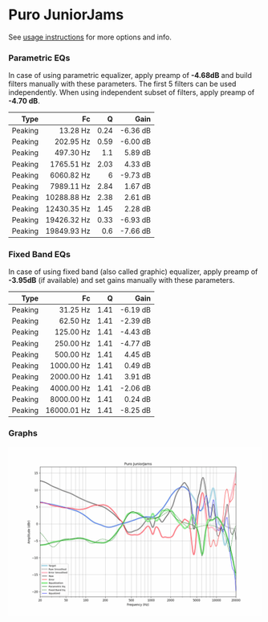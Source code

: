 # Puro JuniorJams
See [usage instructions](https://github.com/jaakkopasanen/AutoEq#usage) for more options and info.

### Parametric EQs
In case of using parametric equalizer, apply preamp of **-4.68dB** and build filters manually
with these parameters. The first 5 filters can be used independently.
When using independent subset of filters, apply preamp of **-4.70 dB**.

| Type    | Fc          |    Q | Gain     |
|--------:|------------:|-----:|---------:|
| Peaking | 13.28 Hz    | 0.24 | -6.36 dB |
| Peaking | 202.95 Hz   | 0.59 | -6.00 dB |
| Peaking | 497.30 Hz   | 1.1  | 5.89 dB  |
| Peaking | 1765.51 Hz  | 2.03 | 4.33 dB  |
| Peaking | 6060.82 Hz  | 6    | -9.73 dB |
| Peaking | 7989.11 Hz  | 2.84 | 1.67 dB  |
| Peaking | 10288.88 Hz | 2.38 | 2.61 dB  |
| Peaking | 12430.35 Hz | 1.45 | 2.28 dB  |
| Peaking | 19426.32 Hz | 0.33 | -6.93 dB |
| Peaking | 19849.93 Hz | 0.6  | -7.66 dB |

### Fixed Band EQs
In case of using fixed band (also called graphic) equalizer, apply preamp of **-3.95dB**
(if available) and set gains manually with these parameters.

| Type    | Fc          |    Q | Gain     |
|--------:|------------:|-----:|---------:|
| Peaking | 31.25 Hz    | 1.41 | -6.19 dB |
| Peaking | 62.50 Hz    | 1.41 | -2.39 dB |
| Peaking | 125.00 Hz   | 1.41 | -4.43 dB |
| Peaking | 250.00 Hz   | 1.41 | -4.77 dB |
| Peaking | 500.00 Hz   | 1.41 | 4.45 dB  |
| Peaking | 1000.00 Hz  | 1.41 | 0.49 dB  |
| Peaking | 2000.00 Hz  | 1.41 | 3.91 dB  |
| Peaking | 4000.00 Hz  | 1.41 | -2.06 dB |
| Peaking | 8000.00 Hz  | 1.41 | 0.24 dB  |
| Peaking | 16000.01 Hz | 1.41 | -8.25 dB |

### Graphs
![](./Puro%20JuniorJams.png)